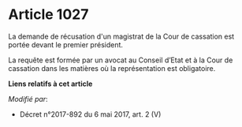 # Article 1027

La demande de récusation d'un magistrat de la Cour de cassation est portée devant le premier président.

La requête est formée par un avocat au Conseil d’Etat et à la Cour de cassation dans les matières où la représentation est
obligatoire.

**Liens relatifs à cet article**

_Modifié par_:

  - Décret n°2017-892 du 6 mai 2017, art. 2 (V)
